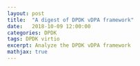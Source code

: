 ```yaml
---
layout: post
title:  "A digest of DPDK vDPA framework"
date:   2018-10-09 12:00:00
categories: DPDK
tags: DPDK virtio
excerpt: Analyze the DPDK vDPA framework
mathjax: true
---
```


